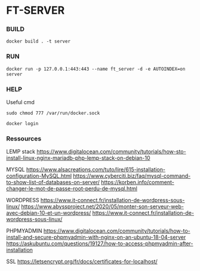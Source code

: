 # FT-SERVER

### BUILD
```
docker build . -t server
```

### RUN

```shell
docker run -p 127.0.0.1:443:443 --name ft_server -d -e AUTOINDEX=on server
```

### HELP
Useful cmd

```shell
sudo chmod 777 /var/run/docker.sock
```

```shell
docker login
```

### Ressources

LEMP stack
https://www.digitalocean.com/community/tutorials/how-sto-install-linux-nginx-mariadb-php-lemp-stack-on-debian-10

MYSQL
https://www.alsacreations.com/tuto/lire/615-installation-configuration-MySQL.html
https://www.cyberciti.biz/faq/mysql-command-to-show-list-of-databases-on-server/
https://korben.info/comment-changer-le-mot-de-passe-root-perdu-de-mysql.html

WORDPRESS
https://www.it-connect.fr/installation-de-wordpress-sous-linux/
https://www.abyssproject.net/2020/05/monter-son-serveur-web-avec-debian-10-et-un-wordpress/
https://www.it-connect.fr/installation-de-wordpress-sous-linux/

PHPMYADMIN
https://www.digitalocean.com/community/tutorials/how-to-install-and-secure-phpmyadmin-with-nginx-on-an-ubuntu-18-04-server
https://askubuntu.com/questions/19127/how-to-access-phpmyadmin-after-installation

SSL
https://letsencrypt.org/fr/docs/certificates-for-localhost/
